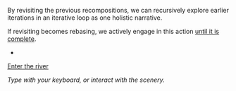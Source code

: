 By revisiting the previous recompositions, we can recursively explore earlier iterations in an iterative loop as one holistic narrative.

If revisiting becomes rebasing, we actively engage in this action [until it is complete](https://github.com/operatorjen/art.of.noise).


-


[Enter the river](https://operatorjen.github.io/systems.as.games/ECOSYSTEM/river.html)

_Type with your keyboard, or interact with the scenery._
